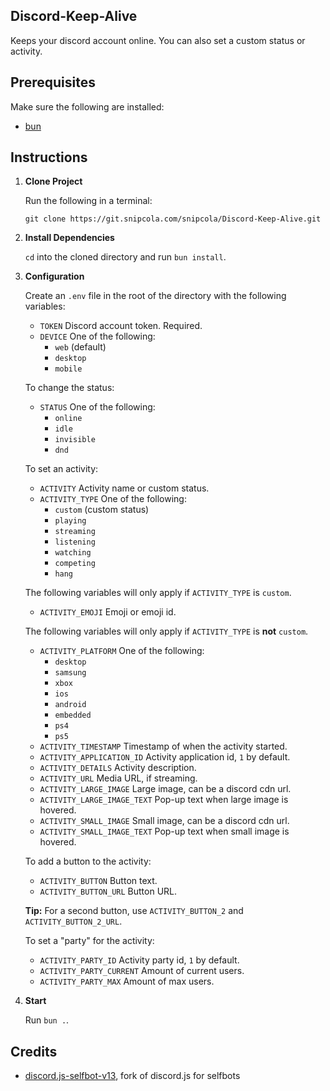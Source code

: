 ## Discord-Keep-Alive

Keeps your discord account online. You can also set a custom status or activity.

## Prerequisites

Make sure the following are installed:

- [bun](https://bun.sh/docs/installation)

## Instructions

1. **Clone Project**

   Run the following in a terminal:

   ```
   git clone https://git.snipcola.com/snipcola/Discord-Keep-Alive.git
   ```

2. **Install Dependencies**

   `cd` into the cloned directory and run `bun install`.

3. **Configuration**

   Create an `.env` file in the root of the directory with the following variables:

   - `TOKEN` Discord account token. Required.
   - `DEVICE` One of the following:
     - `web` (default)
     - `desktop`
     - `mobile`

   To change the status:

   - `STATUS` One of the following:
     - `online`
     - `idle`
     - `invisible`
     - `dnd`

   To set an activity:

   - `ACTIVITY` Activity name or custom status.
   - `ACTIVITY_TYPE` One of the following:
     - `custom` (custom status)
     - `playing`
     - `streaming`
     - `listening`
     - `watching`
     - `competing`
     - `hang`

   The following variables will only apply if `ACTIVITY_TYPE` is `custom`.

   - `ACTIVITY_EMOJI` Emoji or emoji id.

   The following variables will only apply if `ACTIVITY_TYPE` is **not** `custom`.

   - `ACTIVITY_PLATFORM` One of the following:
     - `desktop`
     - `samsung`
     - `xbox`
     - `ios`
     - `android`
     - `embedded`
     - `ps4`
     - `ps5`
   - `ACTIVITY_TIMESTAMP` Timestamp of when the activity started.
   - `ACTIVITY_APPLICATION_ID` Activity application id, `1` by default.
   - `ACTIVITY_DETAILS` Activity description.
   - `ACTIVITY_URL` Media URL, if streaming.
   - `ACTIVITY_LARGE_IMAGE` Large image, can be a discord cdn url.
   - `ACTIVITY_LARGE_IMAGE_TEXT` Pop-up text when large image is hovered.
   - `ACTIVITY_SMALL_IMAGE` Small image, can be a discord cdn url.
   - `ACTIVITY_SMALL_IMAGE_TEXT` Pop-up text when small image is hovered.

   To add a button to the activity:

   - `ACTIVITY_BUTTON` Button text.
   - `ACTIVITY_BUTTON_URL` Button URL.

   **Tip:** For a second button, use `ACTIVITY_BUTTON_2` and `ACTIVITY_BUTTON_2_URL`.

   To set a "party" for the activity:

   - `ACTIVITY_PARTY_ID` Activity party id, `1` by default.
   - `ACTIVITY_PARTY_CURRENT` Amount of current users.
   - `ACTIVITY_PARTY_MAX` Amount of max users.

4. **Start**

   Run `bun .`.

## Credits

- [discord.js-selfbot-v13](https://github.com/aiko-chan-ai/discord.js-selfbot-v13), fork of discord.js for selfbots
